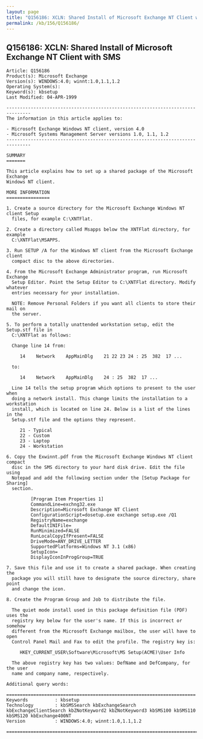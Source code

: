 ```yaml
---
layout: page
title: "Q156186: XCLN: Shared Install of Microsoft Exchange NT Client with SMS"
permalink: /kb/156/Q156186/
---
```


## Q156186: XCLN: Shared Install of Microsoft Exchange NT Client with SMS

	Article: Q156186
	Product(s): Microsoft Exchange
	Version(s): WINDOWS:4.0; winnt:1.0,1.1,1.2
	Operating System(s): 
	Keyword(s): kbsetup
	Last Modified: 04-APR-1999
	
	-------------------------------------------------------------------------------
	The information in this article applies to:
	
	- Microsoft Exchange Windows NT client, version 4.0 
	- Microsoft Systems Management Server versions 1.0, 1.1, 1.2 
	-------------------------------------------------------------------------------
	
	SUMMARY
	=======
	
	This article explains how to set up a shared package of the Microsoft Exchange
	Windows NT client.
	
	MORE INFORMATION
	================
	
	1. Create a source directory for the Microsoft Exchange Windows NT client Setup
	  files, for example C:\XNTFlat.
	
	2. Create a directory called Msapps below the XNTFlat directory, for example
	  C:\XNTFlat\MSAPPS.
	
	3. Run SETUP /A for the Windows NT client from the Microsoft Exchange client
	  compact disc to the above directories.
	
	4. From the Microsoft Exchange Administrator program, run Microsoft Exchange
	  Setup Editor. Point the Setup Editor to C:\XNTFlat directory. Modify whatever
	  entries necessary for your installation.
	
	  NOTE: Remove Personal Folders if you want all clients to store their mail on
	  the server.
	
	5. To perform a totally unattended workstation setup, edit the Setup.stf file in
	  C:\XNTFlat as follows:
	
	  Change line 14 from:
	
	     14    Network    AppMainDlg    21 22 23 24 : 25  382  17 ...
	
	  to:
	
	     14    Network    AppMainDlg    24 : 25  382  17 ...
	
	  Line 14 tells the setup program which options to present to the user when
	  doing a network install. This change limits the installation to a workstation
	  install, which is located on line 24. Below is a list of the lines in the
	  Setup.stf file and the options they represent.
	
	     21 - Typical
	     22 - Custom
	     23 - Laptop
	     24 - Workstation
	
	6. Copy the Exwinnt.pdf from the Microsoft Exchange Windows NT client compact
	  disc in the SMS directory to your hard disk drive. Edit the file using
	  Notepad and add the following section under the [Setup Package for Sharing]
	  section.
	
	         [Program Item Properties 1]
	         CommandLine=exchng32.exe
	         Description=Microsoft Exchange NT Client
	         ConfigurationScript=dosetup.exe exchange setup.exe /Q1
	         RegistryName=exchange
	         DefaultINIFile=
	         RunMinimized=FALSE
	         RunLocalCopyIfPresent=FALSE
	         DriveMode=ANY_DRIVE_LETTER
	         SupportedPlatforms=Windows NT 3.1 (x86)
	         SetupIcon=
	         DisplayIconInProgGroup=TRUE
	
	7. Save this file and use it to create a shared package. When creating the
	  package you will still have to designate the source directory, share point
	  and change the icon.
	
	8. Create the Program Group and Job to distribute the file.
	
	  The quiet mode install used in this package definition file (PDF) uses the
	  registry key below for the user's name. If this is incorrect or somehow
	  different from the Microsoft Exchange mailbox, the user will have to open
	  Control Panel Mail and Fax to edit the profile. The registry key is:
	
	     HKEY_CURRENT_USER\Software\Microsoft\MS Setup(ACME)\User Info
	
	  The above registry key has two values: DefName and DefCompany, for the user
	  name and company name, respectively.
	
	Additional query words:
	
	======================================================================
	Keywords          : kbsetup 
	Technology        : kbSMSSearch kbExchangeSearch kbExchangeClientSearch kbZNotKeyword2 kbZNotKeyword3 kbSMS100 kbSMS110 kbSMS120 kbExchange400NT
	Version           : WINDOWS:4.0; winnt:1.0,1.1,1.2
	
	=============================================================================
	
